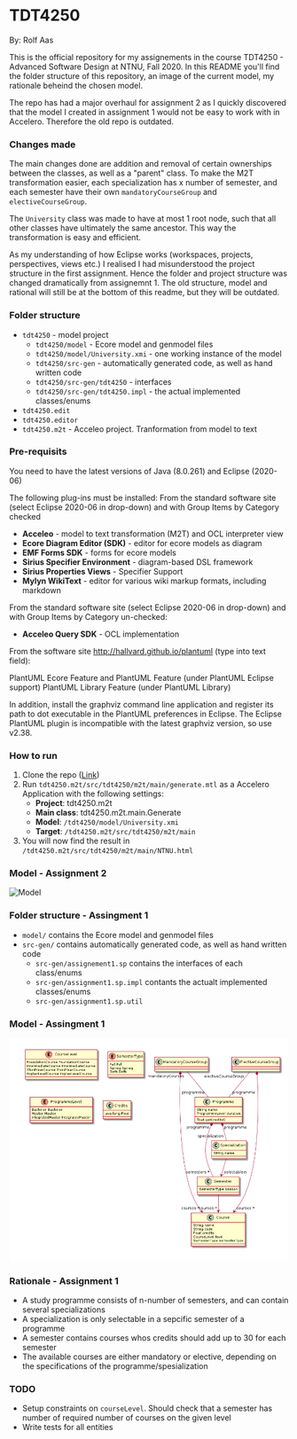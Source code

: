 # TDT4250

By: Rolf Aas

This is the official repository for my assignements in the course TDT4250 - Advanced Software Design at NTNU, Fall 2020. In this README you'll find the folder structure of this repository, an image of the current model, my rationale beheind the chosen model.

The repo has had a major overhaul for assignment 2 as I quickly discovered that the model I created in assignment 1 would not be easy to work with in Accelero. Therefore the old repo is outdated.

### Changes made
The main changes done are addition and removal of certain ownerships between the classes, as well as a "parent" class. To make the M2T transformation easier, each specialization has x number of semester, and each semester have their own `mandatoryCourseGroup` and `electiveCourseGroup`.

The `University` class was made to have at most 1 root node, such that all other classes have ultimately the same ancestor. This way the transformation is easy and efficient.

As my understanding of how Eclipse works (workspaces, projects, perspectives, views etc.) I realised I had misunderstood the project structure in the first assignment. Hence the folder and project structure was changed dramatically from assignemnt 1. The old structure, model and rational will still be at the bottom of this readme, but they will be outdated.


### Folder structure
* `tdt4250` - model project
  * `tdt4250/model` - Ecore model and genmodel files
  * `tdt4250/model/University.xmi` - one working instance of the model
  * `tdt4250/src-gen` - automatically generated code, as well as hand written code
  * `tdt4250/src-gen/tdt4250` - interfaces
  * `tdt4250/src-gen/tdt4250.impl` - the actual implemented classes/enums
* `tdt4250.edit`
* `tdt4250.editor`
* `tdt4250.m2t` - Acceleo project. Tranformation from model to text


### Pre-requisits
You need to have the latest versions of Java (8.0.261) and Eclipse (2020-06)

The following plug-ins must be installed:
From the standard software site (select Eclipse 2020-06 in drop-down) and with Group Items by Category checked

* **Acceleo** - model to text transformation (M2T) and OCL interpreter view
* **Ecore Diagram Editor (SDK)** - editor for ecore models as diagram
* **EMF Forms SDK** - forms for ecore models
* **Sirius Specifier Environment** - diagram-based DSL framework
* **Sirius Properties Views** - Specifier Support
* **Mylyn WikiText** - editor for various wiki markup formats, including markdown

From the standard software site (select Eclipse 2020-06 in drop-down) and with Group Items by Category un-checked:

* **Acceleo Query SDK** - OCL implementation

From the software site http://hallvard.github.io/plantuml (type into text field):

PlantUML Ecore Feature and PlantUML Feature (under PlantUML Eclipse support)
PlantUML Library Feature (under PlantUML Library)

In addition, install the graphviz command line application and register its path to dot executable in the PlantUML preferences in Eclipse.
The Eclipse PlantUML plugin is incompatible with the latest graphviz version, so use v2.38.


### How to run
1. Clone the repo ([Link](https://github.com/reaas/tdt4250-2020.git))
2. Run `tdt4250.m2t/src/tdt4250/m2t/main/generate.mtl` as a Accelero Application with the following settings:
   * **Project**: tdt4250.m2t
   * **Main class**: tdt4250.m2t.main.Generate
   * **Model**: `/tdt4250/model/University.xmi`
   * **Target**: `/tdt4250.m2t/src/tdt4250/m2t/main`
3. You will now find the result in `/tdt4250.m2t/src/tdt4250/m2t/main/NTNU.html`


### Model - Assignment 2

![Model]()


### Folder structure - Assingment 1

* `model/` contains the Ecore model and genmodel files
* `src-gen/` contains automatically generated code, as well as hand written code
  * `src-gen/assignement1.sp` contains the interfaces of each class/enums
  * `src-gen/assignment1.sp.impl` contants the actualt implemented classes/enums
  * `src-gen/assignment1.sp.util`

### Model - Assingment 1

![Model](https://raw.githubusercontent.com/reaas/TDT4250/master/model.png)


### Rationale - Assignment 1
* A study programme consists of n-number of semesters, and can contain several specializations
* A specialization is only selectable in a sepcific semester of a programme
* A semester contains courses whos credits should add up to 30 for each semester
* The available courses are either mandatory or elective, depending on the specifications of the programme/spesialization


### TODO
* Setup constraints on `courseLevel`. Should check that a semester has number of required number of courses on the given level
* Write tests for all entities
